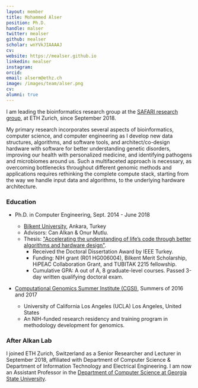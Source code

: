 ```yaml
---
layout: member
title: Mohammed Alser
position: Ph.D. 
handle: malser
twitter: mealser
github: mealser
scholar: wnYVkJIAAAAJ
cv: 
website: https://mealser.github.io
linkedin: mealser
instagram:
orcid: 
email: alserm@ethz.ch
image: /images/team/alser.png
cv: 
alumni: true
---
```

I am leading the bioinformatics research group at the [SAFARI research group](https://safari.ethz.ch), at ETH Zurich, since September 2018.

My primary research incorporates several aspects of bioinformatics, computer science, and computer engineering as I develop new data structures, algorithms, and software tools, and architect/co-design hardware with software for better understanding genetic disorders, improving our health with personalized medicine, and identifying pathogens and microbiomes around us. Such a multifaceted approach is necessary, as overcoming bottlenecks throughout different genomic methods and applications requires rethinking the complete compute stack, starting from the way we handle input data and algorithms, to the underlying hardware architecture.

### Education
- Ph.D. in Computer Engineering, Sept. 2014 - June 2018
  - [Bilkent University](http://www.cs.bilkent.edu.tr/), Ankara, Turkey
  - Advisors: Can Alkan & Onur Mutlu.
  - Thesis: ["Accelerating the understanding of life’s code through better algorithms and hardware design"](http://repository.bilkent.edu.tr/handle/11693/47878).
    - Received the Doctoral Dissertation Award by IEEE Turkey.
    - Funding: NIH grant (R01 HG006004), Bilkent Merit Scholarship, HiPEAC Collaboration Grant, and TUBITAK 2215 fellowship.
    - Cumulative GPA: A out of A, 8 graduate-level courses. Passed 3-day written qualifying doctoral exam.

- [Computational Genomics Summer Institute (CGSI)](http://computationalgenomics.bioinformatics.ucla.edu), Summers of 2016 and 2017
  - University of California Los Angeles (UCLA)	Los Angeles, United States
  - An NIH-funded research residency and training program in methodology development for genomics.


### After Alkan Lab
I joined ETH Zurich, Switzerland as a Senior Researcher and Lecturer in September 2018, affiliated with Department of Computer Science & Department of Information Technology and Electrical Engineering. I am now an Assistant Professor in the [Department of Computer Science at Georgia State University](https://csds.gsu.edu/).
